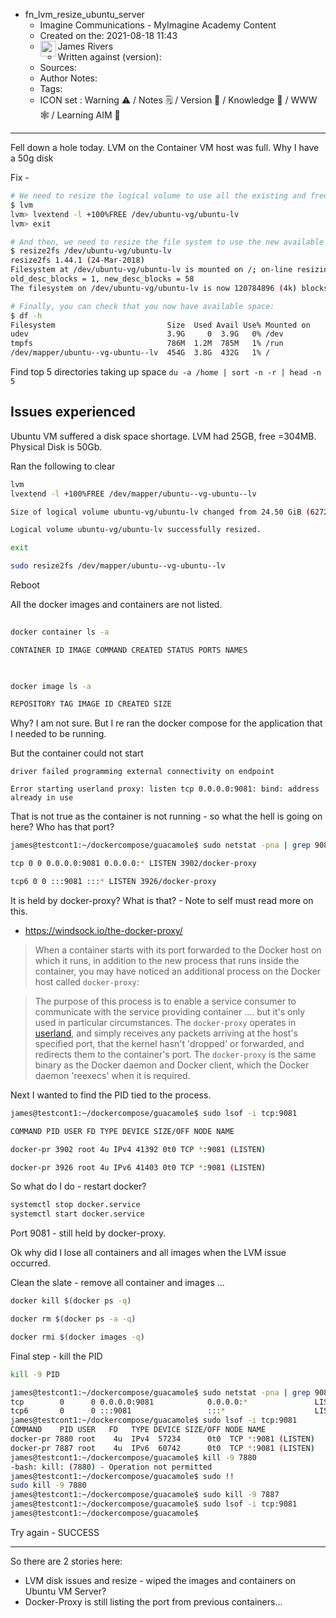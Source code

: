 - fn_lvm_resize_ubuntu_server
	- Imagine Communications - MyImagine Academy Content
	- Created on the: 2021-08-18 11:43
	-  <img src="https://avatars.githubusercontent.com/u/8113173?s=60&v=4" width="25" height="25" align="left">  James Rivers
	- Written against (version): 
	- Sources: 
	- Author Notes: 
	- Tags: 
	- ICON set : Warning ⚠️ / Notes 🗒 / Version 🌱 / Knowledge 🧠 / WWW 🕸 / Learning AIM 🎯
---

Fell down a hole today. LVM on the Container VM host was full.  Why I have a 50g disk

Fix -

```bash
# We need to resize the logical volume to use all the existing and free space of the volume group
$ lvm
lvm> lvextend -l +100%FREE /dev/ubuntu-vg/ubuntu-lv
lvm> exit

# And then, we need to resize the file system to use the new available space in the logical volume
$ resize2fs /dev/ubuntu-vg/ubuntu-lv
resize2fs 1.44.1 (24-Mar-2018)
Filesystem at /dev/ubuntu-vg/ubuntu-lv is mounted on /; on-line resizing required
old_desc_blocks = 1, new_desc_blocks = 58
The filesystem on /dev/ubuntu-vg/ubuntu-lv is now 120784896 (4k) blocks long.

# Finally, you can check that you now have available space:
$ df -h
Filesystem                         Size  Used Avail Use% Mounted on
udev                               3.9G     0  3.9G   0% /dev
tmpfs                              786M  1.2M  785M   1% /run
/dev/mapper/ubuntu--vg-ubuntu--lv  454G  3.8G  432G   1% /
```

Find top 5 directories taking up space
`du -a /home | sort -n -r | head -n 5`

## Issues experienced
Ubuntu VM suffered a disk space shortage. LVM had 25GB, free =304MB. Physical Disk is 50Gb. 

Ran the following to clear
```bash
lvm 
lvextend -l +100%FREE /dev/mapper/ubuntu--vg-ubuntu--lv
```

```bash
Size of logical volume ubuntu-vg/ubuntu-lv changed from 24.50 GiB (6272 extents) to <49.00 GiB (12543 extents).

Logical volume ubuntu-vg/ubuntu-lv successfully resized.
```

```bash
exit
```

```bash
sudo resize2fs /dev/mapper/ubuntu--vg-ubuntu--lv
```

Reboot

All the docker images and containers are not listed. 

```bash
      
docker container ls -a 

CONTAINER ID IMAGE COMMAND CREATED STATUS PORTS NAMES

      

docker image ls -a 

REPOSITORY TAG IMAGE ID CREATED SIZE

```
Why?  I am not sure. But I re ran the docker compose for the application that I needed to be running. 

But the container could not start

`driver failed programming external connectivity on endpoint`

`Error starting userland proxy: listen tcp 0.0.0.0:9081: bind: address already in use`

That is not true as the container is not running - so what the hell is going on here?  Who has that port? 
```bash
james@testcont1:~/dockercompose/guacamole$ sudo netstat -pna | grep 9081

tcp 0 0 0.0.0.0:9081 0.0.0.0:* LISTEN 3902/docker-proxy 

tcp6 0 0 :::9081 :::* LISTEN 3926/docker-proxy

```

It is held by docker-proxy?  What is that? - Note to self must read more on this. 
- https://windsock.io/the-docker-proxy/


> When a container starts with its port forwarded to the Docker host on which it runs, in addition to the new process that runs inside the container, you may have noticed an additional process on the Docker host called `docker-proxy`:


> The purpose of this process is to enable a service consumer to communicate with the service providing container .... but it's only used in particular circumstances. The `docker-proxy` operates in [userland](http://www.catb.org/jargon/html/U/userland.html), and simply receives any packets arriving at the host's specified port, that the kernel hasn't 'dropped' or forwarded, and redirects them to the container's port. The `docker-proxy` is the same binary as the Docker daemon and Docker client, which the Docker daemon 'reexecs' when it is required.

Next I wanted to find the PID tied to the process.
```bash
james@testcont1:~/dockercompose/guacamole$ sudo lsof -i tcp:9081

COMMAND PID USER FD TYPE DEVICE SIZE/OFF NODE NAME

docker-pr 3902 root 4u IPv4 41392 0t0 TCP *:9081 (LISTEN)

docker-pr 3926 root 4u IPv6 41403 0t0 TCP *:9081 (LISTEN)
```

So what do I do - restart docker? 
```bash
systemctl stop docker.service
systemctl start docker.service
```

Port 9081 - still held by docker-proxy.

Ok why did I lose all containers and all images when the LVM issue occurred. 

Clean the slate - remove all container and images ... 

```bash
docker kill $(docker ps -q)
```

```bash
docker rm $(docker ps -a -q)
```

```bash
docker rmi $(docker images -q)
```

Final step - kill the PID 
```bash
kill -9 PID
```

```bash
james@testcont1:~/dockercompose/guacamole$ sudo netstat -pna | grep 9081
tcp        0      0 0.0.0.0:9081            0.0.0.0:*               LISTEN      7880/docker-proxy   
tcp6       0      0 :::9081                 :::*                    LISTEN      7887/docker-proxy   
james@testcont1:~/dockercompose/guacamole$ sudo lsof -i tcp:9081
COMMAND    PID USER   FD   TYPE DEVICE SIZE/OFF NODE NAME
docker-pr 7880 root    4u  IPv4  57234      0t0  TCP *:9081 (LISTEN)
docker-pr 7887 root    4u  IPv6  60742      0t0  TCP *:9081 (LISTEN)
james@testcont1:~/dockercompose/guacamole$ kill -9 7880
-bash: kill: (7880) - Operation not permitted
james@testcont1:~/dockercompose/guacamole$ sudo !!
sudo kill -9 7880
james@testcont1:~/dockercompose/guacamole$ sudo kill -9 7887
james@testcont1:~/dockercompose/guacamole$ sudo lsof -i tcp:9081
james@testcont1:~/dockercompose/guacamole$ 
```

Try again - SUCCESS

---

So there are 2 stories here:
- LVM disk issues and resize - wiped the images and containers on Ubuntu VM Server? 
- Docker-Proxy is still listing the port from previous containers... 
